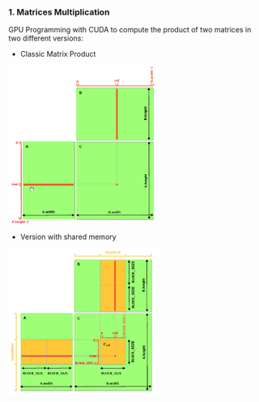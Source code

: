 ### 1. Matrices Multiplication  
GPU Programming with CUDA to compute the product of two matrices in two different versions:
* Classic Matrix Product  
<img src="../images/classic_product.PNG" width="300"/>  
  
* Version with shared memory  
<img src="../images/shared_memory_product.PNG" width="300"/>
